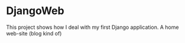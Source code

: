 # DjangoWeb
This project shows how I deal with my first Django application. A home web-site (blog kind of)
